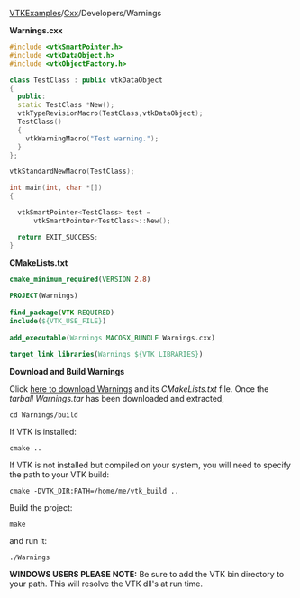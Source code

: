 [VTKExamples](/index/)/[Cxx](/Cxx)/Developers/Warnings

**Warnings.cxx**
```c++
#include <vtkSmartPointer.h>
#include <vtkDataObject.h>
#include <vtkObjectFactory.h>

class TestClass : public vtkDataObject
{
  public:
  static TestClass *New();
  vtkTypeRevisionMacro(TestClass,vtkDataObject);
  TestClass()
  {
    vtkWarningMacro("Test warning.");
  }
};

vtkStandardNewMacro(TestClass);

int main(int, char *[])
{

  vtkSmartPointer<TestClass> test =
      vtkSmartPointer<TestClass>::New();

  return EXIT_SUCCESS;
}
```
**CMakeLists.txt**
```cmake
cmake_minimum_required(VERSION 2.8)
 
PROJECT(Warnings)
 
find_package(VTK REQUIRED)
include(${VTK_USE_FILE})
 
add_executable(Warnings MACOSX_BUNDLE Warnings.cxx)
 
target_link_libraries(Warnings ${VTK_LIBRARIES})
```

**Download and Build Warnings**

Click [here to download Warnings](https://github.com/lorensen/VTKWikiExamplesTarballs/raw/master/Warnings.tar) and its *CMakeLists.txt* file.
Once the *tarball Warnings.tar* has been downloaded and extracted,
```
cd Warnings/build 
```
If VTK is installed:
```
cmake ..
```
If VTK is not installed but compiled on your system, you will need to specify the path to your VTK build:
```
cmake -DVTK_DIR:PATH=/home/me/vtk_build ..
```
Build the project:
```
make
```
and run it:
```
./Warnings
```
**WINDOWS USERS PLEASE NOTE:** Be sure to add the VTK bin directory to your path. This will resolve the VTK dll's at run time.

